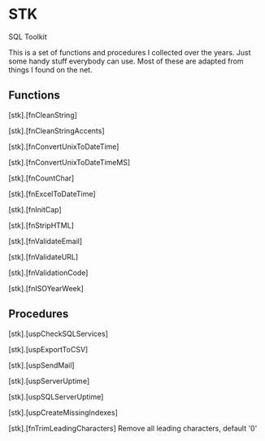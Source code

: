 # STK
SQL Toolkit

This is a set of functions and procedures I collected over the years. 
Just some handy stuff everybody can use. 
Most of these are adapted from things I found on the net.

## Functions

[stk].[fnCleanString]

[stk].[fnCleanStringAccents]

[stk].[fnConvertUnixToDateTime] 

[stk].[fnConvertUnixToDateTimeMS] 

[stk].[fnCountChar] 

[stk].[fnExcelToDateTime]

[stk].[fnInitCap] 

[stk].[fnStripHTML]

[stk].[fnValidateEmail] 

[stk].[fnValidateURL]

[stk].[fnValidationCode]

[stk].[fnISOYearWeek]


## Procedures

[stk].[uspCheckSQLServices]

[stk].[uspExportToCSV]

[stk].[uspSendMail]

[stk].[uspServerUptime]

[stk].[uspSQLServerUptime]

[stk].[uspCreateMissingIndexes]

[stk].[fnTrimLeadingCharacters]
Remove all leading characters, default '0'